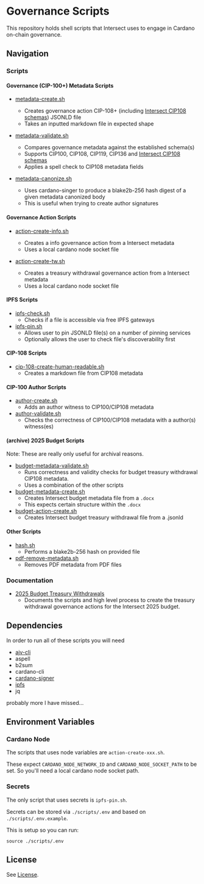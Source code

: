 # Governance Scripts

This repository holds shell scripts that Intersect uses to engage in Cardano on-chain governance.

## Navigation

### Scripts

#### Governance (CIP-100+) Metadata Scripts

- [metadata-create.sh](./scripts/metadata-create.sh)
  - Creates governance action CIP-108+ (including [Intersect CIP108 schemas](https://github.com/IntersectMBO/governance-actions/tree/main/schemas)) JSONLD file
  - Takes an inputted markdown file in expected shape

- [metadata-validate.sh](./scripts/metadata-validate.sh)
  - Compares governance metadata against the established schema(s)
  - Supports CIP100, CIP108, CIP119, CIP136 and [Intersect CIP108 schemas](https://github.com/IntersectMBO/governance-actions/tree/main/schemas)
  - Applies a spell check to CIP108 metadata fields

- [metadata-canonize.sh](./scripts/metadata-canonize.sh)
  - Uses cardano-singer to produce a blake2b-256 hash digest of a given metadata canonized body
  - This is useful when trying to create author signatures

#### Governance Action Scripts

- [action-create-info.sh](./scripts/action-create-info.sh)
  - Creates a info governance action from a Intersect metadata
  - Uses a local cardano node socket file

- [action-create-tw.sh](./scripts/action-create-tw.sh)
  - Creates a treasury withdrawal governance action from a Intersect metadata
  - Uses a local cardano node socket file

#### IPFS Scripts

- [ipfs-check.sh](./scripts/ipfs-check.sh)
  - Checks if a file is accessible via free IPFS gateways
- [ipfs-pin.sh](./scripts/ipfs-pin.sh)
  - Allows user to pin JSONLD file(s) on a number of pinning services
  - Optionally allows the user to check file's discoverability first

#### CIP-108 Scripts

- [cip-108-create-human-readable.sh](./scripts/cip-108-create-human-readable.sh)
  - Creates a markdown file from CIP108 metadata

#### CIP-100 Author Scripts

- [author-create.sh](./scripts/author-create.sh)
  - Adds an author witness to CIP100/CIP108 metadata
- [author-validate.sh](./scripts/author-validate.sh)
  - Checks the correctness of CIP100/CIP108 metadata with a author(s) witness(es)

#### (archive) 2025 Budget Scripts

Note: These are really only useful for archival reasons.

- [budget-metadata-validate.sh](./scripts/archive/budget-metadata-validate.sh)
  - Runs correctness and validity checks for budget treasury withdrawal CIP108 metadata.
  - Uses a combination of the other scripts
- [budget-metadata-create.sh](./scripts/archive/budget-metadata-create.sh)
  - Creates Intersect budget metadata file from a `.docx`
  - This expects certain structure within the `.docx`
- [budget-action-create.sh](./scripts/archive/budget-action-create.sh)
  - Creates Intersect budget treasury withdrawal file from a .jsonld

#### Other Scripts

- [hash.sh](./scripts/hash.sh)
  - Performs a blake2b-256 hash on provided file
- [pdf-remove-metadata.sh](./scripts/pdf-remove-metadata.sh)
  - Removes PDF metadata from PDF files

### Documentation

- [2025 Budget Treasury Withdrawals](./docs/2025-budget-withdrawals.md)
  - Documents the scripts and high level process to create the treasury withdrawal governance actions for the Intersect 2025 budget.

## Dependencies

In order to run all of these scripts you will need

- [ajv-cli](https://www.npmjs.com/package/ajv-cli)
- aspell
- b2sum
- cardano-cli
- [cardano-signer](https://github.com/gitmachtl/cardano-signer)
- [ipfs](https://docs.ipfs.eth.link/install/command-line/)
- jq

probably more I have missed...

## Environment Variables

### Cardano Node

The scripts that uses node variables are `action-create-xxx.sh`.

These expect `CARDANO_NODE_NETWORK_ID` and `CARDANO_NODE_SOCKET_PATH` to be set.
So you'll need a local cardano node socket path.

### Secrets

The only script that uses secrets is `ipfs-pin.sh`.

Secrets can be stored via `./scripts/.env` and based on `./scripts/.env.example`.

This is setup so you can run:

```shell
source ./scripts/.env
```

## License

See [License](./LICENSE).
